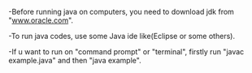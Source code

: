 
-Before running java on computers, you need to download jdk from "www.oracle.com".

-To run java codes, use some Java ide like(Eclipse or some others).

-If u want to run on "command prompt" or "terminal", firstly run "javac example.java" and then "java example".
